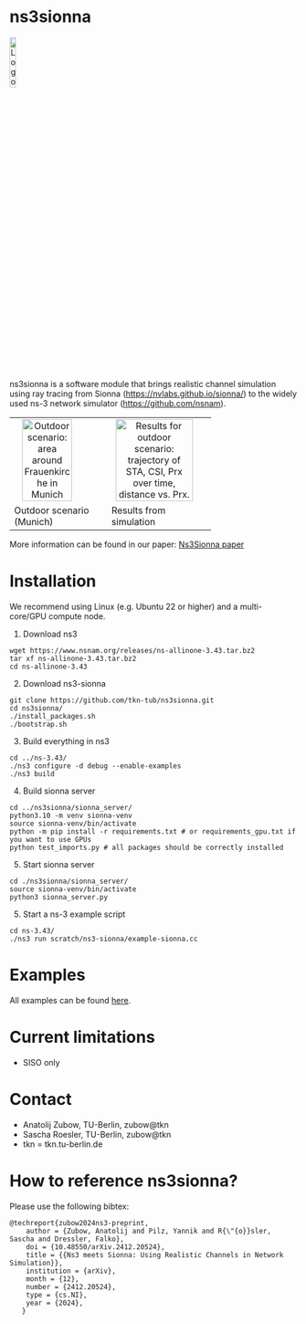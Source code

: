 ns3sionna
============

<img src="./res/ns3sionna_logo_small_sw.jpg" width="15%" alt="Logo" style="text-align: left; vertical-align: middle;">

ns3sionna is a software module that brings realistic channel simulation using ray tracing from 
Sionna (https://nvlabs.github.io/sionna/) to the widely used ns-3 network simulator (https://github.com/nsnam).

<table style="width:70%">
<tr>
<td><img src="./res/munich2.png" width="75%" alt="Outdoor scenario: area around Frauenkirche in Munich" style="text-align: center; vertical-align: middle;"></td>
<td><img src="./res/ex2_munich_paper.jpg" width="90%" alt="Results for outdoor scenario: trajectory of STA, CSI, Prx over time, distance vs. Prx." style="text-align: center; vertical-align: middle;"></td>
</tr>
<tr>
<td>Outdoor scenario (Munich)</td>
<td>Results from simulation</td>
</tr>
</table>


More information can be found in our paper: [Ns3Sionna paper](https://arxiv.org/abs/2412.20524)

Installation
============

We recommend using Linux (e.g. Ubuntu 22 or higher) and a multi-core/GPU compute node.

1. Download ns3

```
wget https://www.nsnam.org/releases/ns-allinone-3.43.tar.bz2
tar xf ns-allinone-3.43.tar.bz2
cd ns-allinone-3.43
```

2. Download ns3-sionna

```
git clone https://github.com/tkn-tub/ns3sionna.git
cd ns3sionna/
./install_packages.sh
./bootstrap.sh
```

3. Build everything in ns3
```
cd ../ns-3.43/
./ns3 configure -d debug --enable-examples
./ns3 build
```

4. Build sionna server
```
cd ../ns3sionna/sionna_server/
python3.10 -m venv sionna-venv
source sionna-venv/bin/activate
python -m pip install -r requirements.txt # or requirements_gpu.txt if you want to use GPUs
python test_imports.py # all packages should be correctly installed
```

5. Start sionna server
```
cd ./ns3sionna/sionna_server/
source sionna-venv/bin/activate
python3 sionna_server.py
```

5. Start a ns-3 example script
```
cd ns-3.43/
./ns3 run scratch/ns3-sionna/example-sionna.cc
```

Examples
========

All examples can be found [here](./ns3-sionna/).

Current limitations
========
* SISO only

Contact
============
* Anatolij Zubow, TU-Berlin, zubow@tkn
* Sascha Roesler, TU-Berlin, zubow@tkn
* tkn = tkn.tu-berlin.de

How to reference ns3sionna?
============

Please use the following bibtex:

```
@techreport{zubow2024ns3-preprint,
    author = {Zubow, Anatolij and Pilz, Yannik and R{\"{o}}sler, Sascha and Dressler, Falko},
    doi = {10.48550/arXiv.2412.20524},
    title = {{Ns3 meets Sionna: Using Realistic Channels in Network Simulation}},
    institution = {arXiv},
    month = {12},
    number = {2412.20524},
    type = {cs.NI},
    year = {2024},
   }
```
